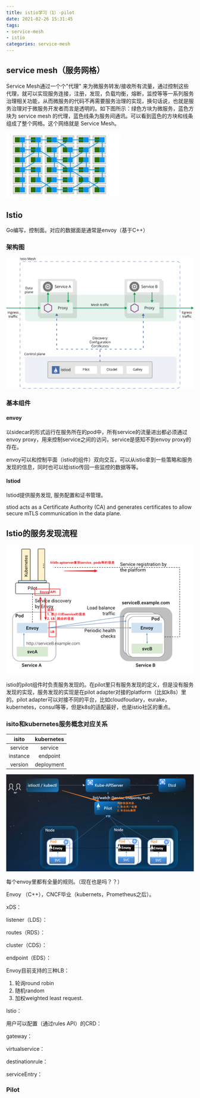 ```yaml
---
title: istio学习（1）-pilot
date: 2021-02-26 15:31:45
tags:
- service-mesh
- istio
categories: service-mesh
---
```


## service mesh（服务网格）

Service Mesh通过一个个"代理" 来为微服务转发/接收所有流量，通过控制这些代理，就可以实现服务连接，注册，发现，负载均衡，熔断，监控等等一系列服务治理相关功能，从而微服务的代码不再需要服务治理的实现，换句话说，也就是服务治理对于微服务开发者而言是透明的。如下图所示：绿色方块为微服务，蓝色方块为 service mesh 的代理，蓝色线条为服务间通讯。可以看到蓝色的方块和线条组成了整个网格。这个网络就是 Service Mesh。

<img src="istio-pilot/v2-638a9d12e8a7406b7a733f2eadf989f5_1440w.jpg" alt="img" style="zoom:30%;" />

## Istio

Go编写，控制面。对应的数据面是通常是envoy（基于C++）

### 架构图

![The overall architecture of an Istio-based application.](istio-pilot/arch.svg)

### 基本组件

#### envoy

以sidecar的形式运行在服务所在的pod中，所有service的流量进出都必须通过envoy proxy，用来控制service之间的访问，service是感知不到envoy proxy的存在。

envoy可以和控制平面（istio的组件）双向交互，可以从istio拿到一些策略和服务发现的信息，同时也可以给istio传回一些监控的数据等等。



#### Istiod

Istiod提供服务发现, 服务配置和证书管理。

stiod acts as a Certificate Authority (CA) and generates certificates to allow secure mTLS communication in the data plane.





## Istio的服务发现流程

![image-20210226160141651](istio-pilot/image-20210226160141651.png)

istio的pilot组件时负责服务发现的。在pilot里只有服务发现的定义，但是没有服务发现的实现，服务发现的实现是在pilot adapter对接的platform（比如k8s）里的。pilot adapter可以对接不同的平台，比如cloudfoudary，eurake，kubernetes，consul等等，但是k8s的适配最好，也是istio社区的重点。

### isito和kubernetes服务概念对应关系

|  isito   | kubernetes |
| :------: | :--------: |
| service  |  service   |
| instance |  endpoint  |
| version  | deployment |

<img src="istio-pilot/image-20210309105852832.png" alt="image-20210309105852832" style="zoom:80%;" />

每个envoy里都有全量的规则。（现在也是吗？？）



Envoy （C++），CNCF毕业（kubernets，Prometheus之后）。

xDS：

listener（LDS）：

routes（RDS）：

cluster（CDS）：

endpoint（EDS）：



Envoy目前支持的三种LB：

1. 轮询round robin
2. 随机random
3. 加权weighted least request.



Istio：

用户可以配置（通过rules API）的CRD：

gateway：

virtualservice：

destinationrule：

serviceEntry：









### Pilot


